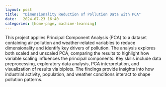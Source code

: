 ```yaml
---
layout: post
title:  "Dimensionality Reduction of Pollution Data with PCA"
date:   2024-07-23 16:40
categories: [home-page, machine-learning]
---
```


This project applies Principal Component Analysis (PCA) to a dataset containing air pollution and weather-related variables to reduce dimensionality and identify key drivers of pollution. The analysis explores both scaled and unscaled PCA, comparing the results to highlight how variable scaling influences the principal components. Key skills include data preprocessing, exploratory data analysis, PCA interpretation, and visualization of results via biplots. The findings provide insights into how industrial activity, population, and weather conditions interact to shape pollution patterns.


